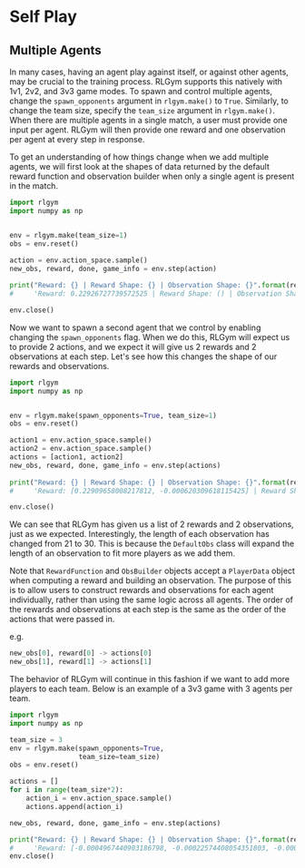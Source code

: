 # Self Play

## Multiple Agents

In many cases, having an agent play against itself, or against other agents, may be crucial to the training process.
RLGym supports this natively with 1v1, 2v2, and 3v3 game modes.
To spawn and control multiple agents, change the `spawn_opponents` argument in `rlgym.make()` to `True`.
Similarly, to change the team size, specify the `team_size` argument in `rlgym.make()`.
When there are multiple agents in a single match, a user must provide one input per agent.
RLGym will then provide one reward and one observation per agent at every step in response.

To get an understanding of how things change when we add multiple agents, we will first look at the shapes of data returned by the default reward function and observation builder when only a single agent is present in the match.

```python
import rlgym
import numpy as np


env = rlgym.make(team_size=1)
obs = env.reset()
 
action = env.action_space.sample()
new_obs, reward, done, game_info = env.step(action)

print("Reward: {} | Reward Shape: {} | Observation Shape: {}".format(reward, np.shape(reward), np.shape(new_obs)))
#     'Reward: 0.22926727739572525 | Reward Shape: () | Observation Shape: (21,)'

env.close()
```

Now we want to spawn a second agent that we control by enabling changing the `spawn_opponents` flag.
When we do this, RLGym will expect us to provide 2 actions, and we expect it will give us 2 rewards and 2 observations at each step.
Let's see how this changes the shape of our rewards and observations.

```python
import rlgym
import numpy as np


env = rlgym.make(spawn_opponents=True, team_size=1)
obs = env.reset()

action1 = env.action_space.sample()
action2 = env.action_space.sample()
actions = [action1, action2]
new_obs, reward, done, game_info = env.step(actions)
 
print("Reward: {} | Reward Shape: {} | Observation Shape: {}".format(reward, np.shape(reward), np.shape(new_obs)))
#     'Reward: [0.22909658008217812, -0.000620309618115425] | Reward Shape: (2,) | Observation Shape: (2, 30)'

env.close()
```

We can see that RLGym has given us a list of 2 rewards and 2 observations, just as we expected. Interestingly, the length of each observation has changed from 21 to 30. This is because the `DefaultObs` class will expand the length of an observation to fit more players as we add them.

Note that `RewardFunction` and `ObsBuilder` objects accept a `PlayerData` object when computing a reward and building an observation. The purpose of this is to allow users to construct rewards and observations for each agent individually, rather than using the same logic across all agents.
The order of the rewards and observations at each step is the same as the order of the actions that were passed in.

e.g.

```python
new_obs[0], reward[0] -> actions[0]
new_obs[1], reward[1] -> actions[1]
```

The behavior of RLGym will continue in this fashion if we want to add more players to each team. Below is an example of a 3v3 game with 3 agents per team.

```python
import rlgym
import numpy as np

team_size = 3
env = rlgym.make(spawn_opponents=True,
                 team_size=team_size)
obs = env.reset()

actions = []
for i in range(team_size*2):
    action_i = env.action_space.sample()
    actions.append(action_i)

new_obs, reward, done, game_info = env.step(actions)

print("Reward: {} | Reward Shape: {} | Observation Shape: {}".format(reward, np.shape(reward), np.shape(new_obs)))
#     'Reward: [-0.0004967440903186798, -0.00022574408054351803, -0.00045004554688930515, -0.00045091726481914524, -0.00044998391568660737, -0.00045094705224037174] | Reward Shape (6,) | Observation Shape: (6, 66)'
env.close()
```
